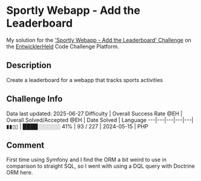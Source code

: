 # Sportly Webapp - Add the Leaderboard

My solution for the ['Sportly Webapp - Add the Leaderboard' Challenge](https://platform.entwicklerheld.de/challenge/sportly-webapp-add-the-leaderboard?technology=PHP) on the [EntwicklerHeld](https://platform.entwicklerheld.de/) Code Challenge Platform.

## Description
Create a leaderboard for a webapp that tracks sports activities

## Challenge Info
Data last updated: 2025-06-27
Difficulty | Overall Success Rate @EH | Overall Solved/Accepted @EH | Date Solved | Language
---|---|---|---|---|
▮▮▯▯ | ████░░░░░░ 41% | 93 / 227 | 2024-05-15 | PHP

## Comment
First time using Symfony and I find the ORM a bit weird to use in comparison to straight SQL, so I went with using a DQL query with Doctrine ORM here.